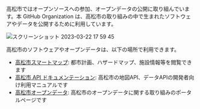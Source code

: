 高松市ではオープンソースへの参加、オープンデータの公開に取り組んでいます。本 GitHub Organization は、高松市の取り組みの中で生まれたソフトウェアやデータを公開するために利用しています。

![スクリーンショット 2023-03-22 17 59 45](https://user-images.githubusercontent.com/1124652/226851958-6dedb5d3-a2aa-4552-8bf9-1cff4426d1ed.png)

高松市のソフトウェアやオープンデータは、以下の場所で利用できます。

- [高松市スマートマップ](https://geolonia.github.io/takamatsu-city-data-viewer/): 都市計画、ハザードマップ、施設情報等を閲覧できます
- [高松市 API ドキュメンテーション](https://docs.takamatsu-fact.com/): 高松市の地図API、データAPIの開発者向け利用マニュアルです
- [高松市オープンデータ](https://opendata.takamatsu-fact.com/): 高松市のオープンデータに関する取り組みのポータルページです
